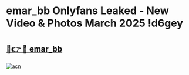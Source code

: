 # emar_bb Onlyfans Leaked - New Video & Photos March 2025 !d6gey

# <h2><a href="https://ra83mj.iuczelnia.edu.pl?title=emar_bb&ref=d6gey">🔗👉 🔴 emar_bb</a></h2>

[![acn](https://github.com/user-attachments/assets/0f9c940e-d8b0-45ae-aac7-cd30a18b3e1c)](https://ra83mj.iuczelnia.edu.pl?title=emar_bb&ref=d6gey)

